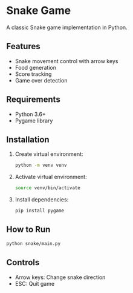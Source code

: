 # Snake Game

A classic Snake game implementation in Python.

## Features
- Snake movement control with arrow keys
- Food generation
- Score tracking
- Game over detection

## Requirements
- Python 3.6+
- Pygame library

## Installation
1. Create virtual environment:
   ```bash
   python -m venv venv
   ```
2. Activate virtual environment:
   ```bash
   source venv/bin/activate
   ```
3. Install dependencies:
   ```bash
   pip install pygame
   ```

## How to Run
```bash
python snake/main.py
```

## Controls
- Arrow keys: Change snake direction
- ESC: Quit game